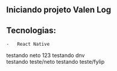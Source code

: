 ## Iniciando projeto Valen Log

## Tecnologias:

    -   React Native
testando neto 123
testando dnv <br>
testando teste/neto
testando teste/fylip